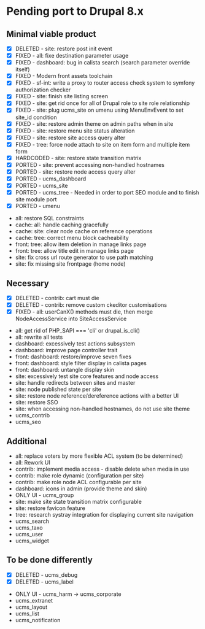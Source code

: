 # Pending port to Drupal 8.x

## Minimal viable product

 - [x] DELETED - site: restore post init event
 - [x] FIXED - all: fixe destination parameter usage
 - [x] FIXED - dashboard: bug in calista search (search parameter override itself)
 - [x] FIXED - Modern front assets toolchain
 - [x] FIXED - sf-int: write a proxy to router access check system to symfony authorization checker
 - [x] FIXED - site: finish site listing screen
 - [x] FIXED - site: get rid once for all of Drupal role to site role relationship
 - [x] FIXED - site: plug ucms_site on umenu using MenuEnvEvent to set site_id condition
 - [x] FIXED - site: restore admin theme on admin paths when in site
 - [x] FIXED - site: restore menu site status alteration
 - [x] FIXED - site: restore site access query alter
 - [x] FIXED - tree: force node attach to site on item form and multiple item form
 - [x] HARDCODED - site: restore state transition matrix
 - [x] PORTED - site: prevent accessing non-handled hostnames
 - [x] PORTED - site: restore node access query alter
 - [x] PORTED - ucms_dashboard
 - [x] PORTED - ucms_site
 - [x] PORTED - ucms_tree - Needed in order to port SEO module and to finish site module port
 - [x] PORTED - umenu
 - all: restore SQL constraints
 - cache: all: handle caching gracefully
 - cache: site: clear node cache on reference operations
 - cache: tree: correct menu block cacheability
 - front: tree: allow item deletion in manage links page
 - front: tree: allow title edit in manage links page
 - site: fix cross url route generator to use path matching
 - site: fix missing site frontpage (home node)

## Necessary

 - [x] DELETED - contrib: cart must die
 - [x] DELETED - contrib: remove custom ckeditor customisations
 - [x] FIXED - all: userCanX() methods must die, then merge NodeAccessService into SiteAccessService
 - all: get rid of PHP_SAPI === 'cli' or drupal_is_cli()
 - all: rewrite all tests
 - dashboard: excessively test actions subsystem
 - dashboard: improve page controller trait
 - front: dashboard: restore/improve seven fixes
 - front: dashboard: style filter display in calista pages
 - front: dashboard: untangle display skin
 - site: excessively test site core features and node access
 - site: handle redirects between sites and master
 - site: node published state per site
 - site: restore node reference/dereference actions with a better UI
 - site: restore SSO
 - site: when accessing non-handled hostnames, do not use site theme
 - ucms_contrib
 - ucms_seo

## Additional

 - all: replace voters by more flexible ACL system (to be determined)
 - all: Rework UI
 - contrib: implement media access - disable delete when media in use
 - contrib: make role dynamic (configuration per site)
 - contrib: make role node ACL configurable per site
 - dashboard: icons in admin (provide theme and skin)
 - ONLY UI - ucms_group
 - site: make site state transition matrix configurable
 - site: restore favicon feature
 - tree: research systray integration for displaying current site navigation
 - ucms_search
 - ucms_taxo
 - ucms_user
 - ucms_widget

## To be done differently

 - [x] DELETED - ucms_debug
 - [x] DELETED - ucms_label
 - ONLY UI - ucms_harm -> ucms_corporate
 - ucms_extranet
 - ucms_layout
 - ucms_list
 - ucms_notification
